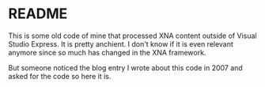 # README
This is some old code of mine that processed XNA content outside of Visual Studio
Express.  It is pretty anchient.  I don't know if it is even relevant anymore since
so much has changed in the XNA framework.

But someone noticed the blog entry I wrote about this code in 2007 and asked for the
code so here it is.


